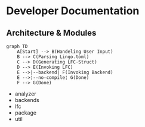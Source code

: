 # Developer Documentation


## Architecture & Modules

```mermaid
graph TD
    A[Start] --> B(Handeling User Input)
    B --> C(Parsing Lingo.toml)
    C --> D(Generating LFC-Struct)
    D --> E(Invoking LFC)
    E -->|--backend| F(Invoking Backend)
    E -->¦--no-compile¦ G(Done)
    F --> G(Done)
```

- analyzer
- backends
- lfc 
- package 
- util


## 








